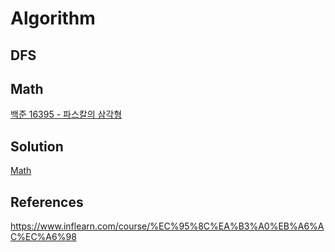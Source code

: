 # Algorithm

## DFS

## Math

[백준 16395 - 파스칼의 삼각형](/Math/backjoon_16395.cpp)

## Solution
[Math](/Solution/Math.pdf)

## References
https://www.inflearn.com/course/%EC%95%8C%EA%B3%A0%EB%A6%AC%EC%A6%98
